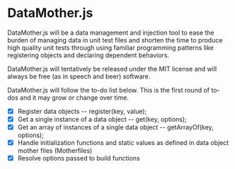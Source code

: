 # DataMother.js

DataMother.js will be a data management and injection tool to ease the burden of managing data in
unit test files and shorten the time to produce high quality unit tests through using familiar
programming patterns like registering objects and declaring dependent behaviors.

DataMother.js will tentatively be released under the MIT license and will always be free (as in speech and beer) software.

DataMother.js will follow the to-do list below.  This is the first round of to-dos and it may grow
or change over time.

- [x] Register data objects -- register(key, value);
- [x] Get a single instance of a data object -- get(key, options);
- [x] Get an array of instances of a single data object -- getArrayOf(key, options);
- [x] Handle initialization functions and static values as defined in data object mother files (Motherfiles)
- [x] Resolve options passed to build functions
